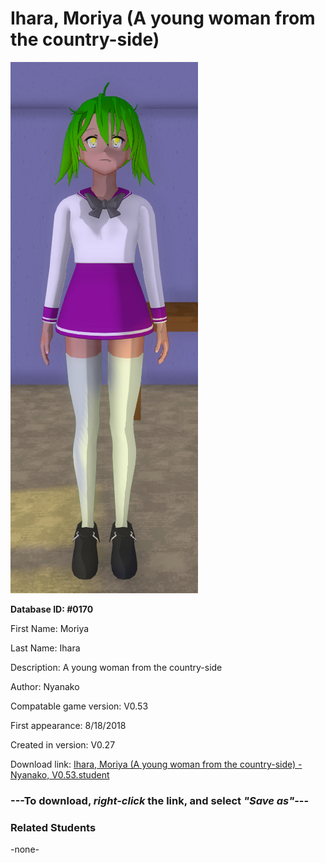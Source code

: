 # Ihara, Moriya (A young woman from the country-side)

<img src="../../Files/Images/Ihara, Moriya (A young woman from the country-side).png" title="Ihara, Moriya (A young woman from the country-side) - Nyanako, V0.53">

**Database ID: #0170**

First Name: Moriya

Last Name: Ihara

Description: A young woman from the country-side

Author: Nyanako

Compatable game version: V0.53

First appearance: 8/18/2018

Created in version: V0.27

Download link: <a href="https://raw.githubusercontent.com/Arbiter1223/Daigaku-Gurashi-Custom-Students/master/Files/Student%20Files/Ihara%2C%20Moriya%20(A%20young%20woman%20from%20the%20country-side)%20-%20Nyanako%2C%20V0.53.student">Ihara, Moriya (A young woman from the country-side) - Nyanako, V0.53.student</a>

### ---**To download, _right-click_ the link, and select _"Save as"_**---

### Related Students

-none-
